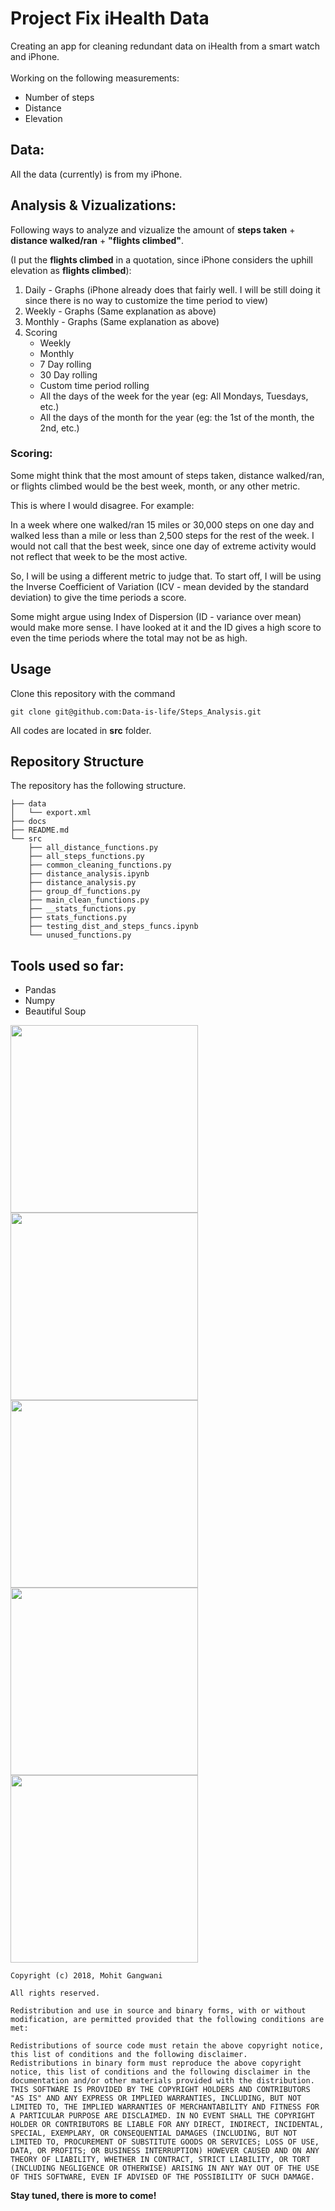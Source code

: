 # Project Fix iHealth Data

<p> Creating an app for cleaning redundant data on iHealth from a smart watch and iPhone.<br>
<br>
Working on the following measurements:

- Number of steps
- Distance
- Elevation

## Data:
All the data (currently) is from my iPhone.

## Analysis & Vizualizations:

Following ways to analyze and vizualize the amount of __steps taken__ + __distance walked/ran__ + __"flights climbed"__. 

(I put the __flights climbed__ in a quotation, since iPhone considers the uphill elevation as __flights climbed__):

1. Daily - Graphs (iPhone already does that fairly well. I will be still doing it since there is no way to customize the time period to view)
2. Weekly - Graphs (Same explanation as above)
3. Monthly - Graphs (Same explanation as above)
4. Scoring
    - Weekly
    - Monthly
    - 7 Day rolling
    - 30 Day rolling
    - Custom time period rolling
    - All the days of the week for the year (eg: All Mondays, Tuesdays, etc.)
    - All the days of the month for the year (eg: the 1st of the month, the 2nd, etc.)

### Scoring:
Some might think that the most amount of steps taken, distance walked/ran, or flights climbed would be the best week, month, or any other metric. 

This is where I would disagree. For example:

In a week where one walked/ran 15 miles or 30,000 steps on one day and walked less than a mile or less than 2,500 steps for the rest of the week. I would not call that the best week, since one day of extreme activity would not reflect that week to be the most active.

So, I will be using a different metric to judge that. To start off, I will be using the Inverse Coefficient of Variation (ICV - mean devided by the standard deviation) to give the time periods a score.

Some might argue using Index of Dispersion (ID - variance over mean) would make more sense. I have looked at it and the ID gives a high score to even the time periods where the total may not be as high.

## Usage
Clone this repository with the command

```
git clone git@github.com:Data-is-life/Steps_Analysis.git
```

All codes are located in **src** folder.

## Repository Structure
The repository has the following structure.

```
├── data
│   └── export.xml
├── docs
├── README.md
└── src
    ├── all_distance_functions.py
    ├── all_steps_functions.py
    ├── common_cleaning_functions.py
    ├── distance_analysis.ipynb
    ├── distance_analysis.py
    ├── group_df_functions.py
    ├── main_clean_functions.py
    ├── __stats_functions.py
    ├── stats_functions.py
    ├── testing_dist_and_steps_funcs.ipynb
    └── unused_functions.py
```
## Tools used so far:

- Pandas
- Numpy
- Beautiful Soup

<img src="https://www.python.org/static/community_logos/python-logo-master-v3-TM.png" width="300"></br>
<img src="https://pandas.pydata.org/_static/pandas_logo.png" width="300"></br>
<img src="https://bids.berkeley.edu/sites/default/files/styles/400x225/public/projects/numpy_project_page.jpg?itok=flrdydei" width="300"></br>
<img src="https://tettra.co/culture-codes/wp-content/logos/github.png" width="300"></br>
<img src="https://funthon.files.wordpress.com/2017/05/bs.png?w=1200" width="300">


```
Copyright (c) 2018, Mohit Gangwani

All rights reserved.

Redistribution and use in source and binary forms, with or without modification, are permitted provided that the following conditions are met:

Redistributions of source code must retain the above copyright notice, this list of conditions and the following disclaimer.
Redistributions in binary form must reproduce the above copyright notice, this list of conditions and the following disclaimer in the documentation and/or other materials provided with the distribution.
THIS SOFTWARE IS PROVIDED BY THE COPYRIGHT HOLDERS AND CONTRIBUTORS "AS IS" AND ANY EXPRESS OR IMPLIED WARRANTIES, INCLUDING, BUT NOT LIMITED TO, THE IMPLIED WARRANTIES OF MERCHANTABILITY AND FITNESS FOR A PARTICULAR PURPOSE ARE DISCLAIMED. IN NO EVENT SHALL THE COPYRIGHT HOLDER OR CONTRIBUTORS BE LIABLE FOR ANY DIRECT, INDIRECT, INCIDENTAL, SPECIAL, EXEMPLARY, OR CONSEQUENTIAL DAMAGES (INCLUDING, BUT NOT LIMITED TO, PROCUREMENT OF SUBSTITUTE GOODS OR SERVICES; LOSS OF USE, DATA, OR PROFITS; OR BUSINESS INTERRUPTION) HOWEVER CAUSED AND ON ANY THEORY OF LIABILITY, WHETHER IN CONTRACT, STRICT LIABILITY, OR TORT (INCLUDING NEGLIGENCE OR OTHERWISE) ARISING IN ANY WAY OUT OF THE USE OF THIS SOFTWARE, EVEN IF ADVISED OF THE POSSIBILITY OF SUCH DAMAGE.
```

**Stay tuned, there is more to come!**
